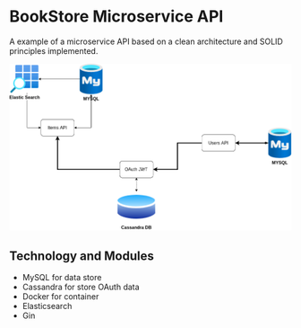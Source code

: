 # BookStore Microservice API

A example of a microservice API based on a clean architecture and SOLID principles implemented.


![bookstore](./assets/bookstore.png)

## Technology and Modules

- MySQL for data store
- Cassandra for store OAuth data
- Docker for container
- Elasticsearch
- Gin